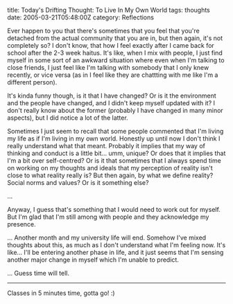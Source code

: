 title: Today's Drifting Thought: To Live In My Own World
tags: thoughts
date: 2005-03-21T05:48:00Z
category: Reflections

Ever happen to you that there's sometimes that you feel that you're detached from the actual community that you are in, but then again, it's not completely so? I don't know, that how I feel exactly after I came back for school after the 2-3 week haitus. It's like, when I mix with people, I just find myself in some sort of an awkward situation where even when I'm talking to close friends, I just feel like I'm talking with somebody that I only knew recently, or vice versa (as in I feel like they are chattting with me like I'm a different person).

It's kinda funny though, is it that I have changed? Or is it the environment and the people have changed, and I didn't keep myself updated with it? I don't really know about the former (probably I have changed in many minor aspects), but I did notice a lot of the latter.

Sometimes I just seem to recall that some people commented that I'm living my life as if I'm living in my own world. Honestly up until now I don't think I really understand what that meant. Probably it implies that my way of thinking and conduct is a little bit… umm, unique? Or does that it implies that I'm a bit over self-centred? Or is it that sometimes that I always spend time on working on my thoughts and ideals that my perception of reality isn't close to what reality really is? But then again, by what we define reality? Social norms and values? Or is it something else?

…

Anyway, I guess that's something that I would need to work out for myself. But I'm glad that I'm still among with people and they acknowledge my presence.

… Another month and my university life will end. Somehow I've mixed thoughts about this, as much as I don't understand what I'm feeling now. It's like… I'll be entering another phase in life, and it just seems that I'm sensing another major change in myself which I'm unable to predict.

… Guess time will tell.

---

Classes in 5 minutes time, gotta go! :)
